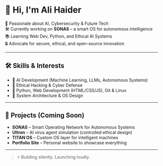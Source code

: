 # 👋 Hi, I'm Ali Haider

🚀 Passionate about AI, Cybersecurity & Future Tech  
🛠 Currently working on **SONAS** – a smart OS for autonomous intelligence  
📚 Learning Web Dev, Python, and Ethical AI Systems  
🔒 Advocate for secure, ethical, and open-source innovation  

---

## 🛠 Skills & Interests
- 🔹 AI Development (Machine Learning, LLMs, Autonomous Systems)  
- 🔹 Ethical Hacking & Cyber Defense  
- 🔹 Python, Web Development (HTML/CSS/JS), Git & Linux  
- 🔹 System Architecture & OS Design

---

## 📂 Projects (Coming Soon)
- **SONAS** – Smart Operating Network for Autonomous Systems  
- **Ultron** – AI virus agent simulation (controlled ethical design)  
- **TITAN OS** – Custom OS layer for intelligent machines  
- **Portfolio Site** – Personal website to showcase everything  

---

> ⚡ Building silently. Launching loudly.
